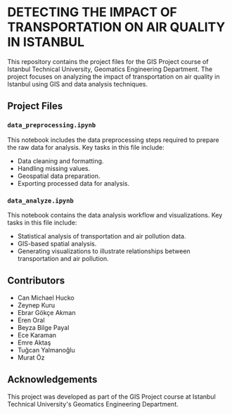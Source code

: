 # DETECTING THE IMPACT OF TRANSPORTATION ON AIR QUALITY IN ISTANBUL

This repository contains the project files for the GIS Project course of Istanbul Technical University, Geomatics Engineering Department. The project focuses on analyzing the impact of transportation on air quality in Istanbul using GIS and data analysis techniques.

## Project Files

### `data_preprocessing.ipynb`
This notebook includes the data preprocessing steps required to prepare the raw data for analysis. Key tasks in this file include:
- Data cleaning and formatting.
- Handling missing values.
- Geospatial data preparation.
- Exporting processed data for analysis.

### `data_analyze.ipynb`
This notebook contains the data analysis workflow and visualizations. Key tasks in this file include:
- Statistical analysis of transportation and air pollution data.
- GIS-based spatial analysis.
- Generating visualizations to illustrate relationships between transportation and air pollution.

## Contributors
- Can Michael Hucko
- Zeynep Kuru
- Ebrar Gökçe Akman
- Eren Oral
- Beyza Bilge Payal
- Ece Karaman
- Emre Aktaş
- Tuğcan Yalmanoğlu
- Murat Öz

## Acknowledgements
This project was developed as part of the GIS Project course at Istanbul Technical University's Geomatics Engineering Department.
